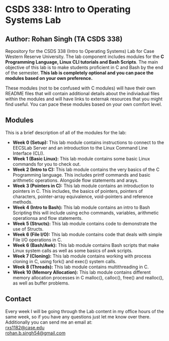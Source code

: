 # CSDS 338: Intro to Operating Systems Lab
## Author: Rohan Singh (TA CSDS 338)   

Repository for the CSDS 338 (Intro to Operating Systems) Lab for Case Western Reserve University. The lab component includes modules for the **C Programming Language, Linux CLI tutorials and Bash Scripts**. The main objective of this lab is to make students proficient in C and Bash by the end of the semester. **This lab is completely optional and you can pace the modules based on your own preference.**   

These modules (not to be confused with C modules) will have their own README files that will contain additional details about the indiviadual files within the modules and will have links to externak resources that you might find useful. You can pace these modules based on your own comfort level.  

## Modules  
This is a brief description of all of the modules for the lab:
  - **Week 0 (Setup):** This lab module contains instructions to connect to the EECSLab Server and an introduction to the Linux Command Line Interface (CLI).  
  - **Week 1 (Basic Linux):** This lab module contains some basic Linux commands for you to check out.  
  - **Week 2 (Intro to C):** This lab module contains the very basics of the C Programming language. This includes printf commands and basic arithmetic operations. Alongside flow statements and arays.    
  - **Week 3 (Pointers in C):** This lab module contains an introduction to pointers in C. This includes, the basics of pointers, pointers of characters, pointer-array equivalence, void-pointers and reference methods.     
  - **Week 4 (Intro to Bash):** This lab module contains an intro to Bash Scripting this will include using echo commands, variables, arithmetic operationsa and flow statements.  
  - **Week 5 (Structs):** This lab module contains code to demonstrate the use of Structs.      
  - **Week 6 (File I/O):** This lab module contains code that deals with simple File I/O operations in C.  
  - **Week 6 (Bash/Awk):** This lab module contains Bash scripts that make Linux system calls as well as some basics of awk scripts.  
  - **Week 7 (Cloning):** This lab module contains working with process cloning in C, using fork() and exec() system calls.  
  - **Week 8 (Threads):** This lab module contains multithreading in C.    
  - **Week 10 (Memory Allocation):** This lab module contains different memory allocation processes in C malloc(), calloc(), free() and realloc(), as well as buffer problems.   
  
 
## Contact
Every week I will be going through the Lab content in my office hours of the same week, so if you have any questions just let me know over there. Additionally you can send me an email at:  
rxs1182@case.edu  
rohan.b.singh54@gmail.com  
